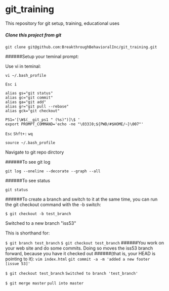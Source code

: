 # git_training


This repository for git setup, training, educational uses


##### Clone this project from git
`git clone git@github.com:BreakthroughBehavioralInc/git_training.git`

######Setup your teminal prompt:

Use vi in teminal:

`vi ~/.bash_profile`

```
Esc i
```

```
alias gs="git status"
alias gc="git commit"
alias ga="git add"
alias gr="git pull --rebase"
alias gck="git checkout"

PS1='[\W$(__git_ps1 " (%s)")]\$ '
export PROMPT_COMMAND='echo -ne "\033]0;${PWD/#$HOME/~}\007"'

```
`Esc`
`Shft+:`
`wq`

`source ~/.bash_profile`

Navigate to git repo dirctory

######To see git log

`git log --oneline --decorate --graph --all`

######To see status

`git status`

######To create a branch and switch to it at the same time, you can run the git checkout command with the -b switch:

`$ git checkout -b test_branch`

Switched to a new branch "iss53"

This is shorthand for:

`$ git branch test_branch`
`$ git checkout test_branch`
######You work on your web site and do some commits. Doing so moves the iss53 branch forward, because you have it checked out ######(that is, your HEAD is pointing to it):
`vim index.html`
`git commit -a -m 'added a new footer [issue 53]'`

`$ git checkout test_branch`
`Switched to branch 'test_branch'`

`$ git merge master` `pull into master`









